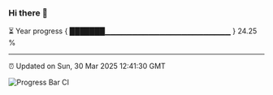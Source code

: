 ### Hi there 👋

⏳ Year progress { ███████▁▁▁▁▁▁▁▁▁▁▁▁▁▁▁▁▁▁▁▁▁▁▁ } 24.25 %

---

⏰ Updated on Sun, 30 Mar 2025 12:41:30 GMT

![Progress Bar CI](https://github.com/ZhaoGui/ZhaoGui/workflows/Progress%20Bar%20CI/badge.svg)
